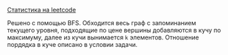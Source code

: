 [Статистика на leetcode](https://leetcode.com/problems/k-highest-ranked-items-within-a-price-range/submissions/934804608/)

Решено с помощью BFS. Обходится весь граф с запоминанием текущего уровня, подходящие по цене вершины добавляются в кучу по максимуму, далее из кучи вынимается `k` элементов. Отношение пордядка в куче описано в условии задачи.